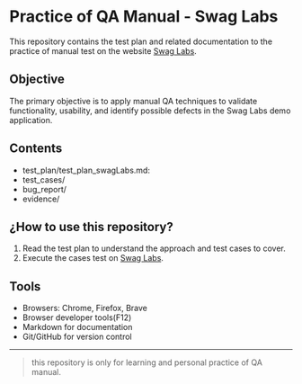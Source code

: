 # Practice of QA Manual - Swag Labs

This repository contains the test plan and related documentation to the practice
of manual test on the website [Swag Labs](https://www.saucedemo.com/). 

## Objective

The primary objective is to apply manual QA techniques to validate functionality, usability, and identify possible defects in the Swag Labs demo application.


## Contents

- test_plan/test_plan_swagLabs.md: 
- test_cases/
- bug_report/
- evidence/

## ¿How to use this repository?

1. Read the test plan to understand the approach and test cases to cover.
2. Execute the cases test on [Swag Labs](https://www.saucedemo.com/).


## Tools

- Browsers: Chrome, Firefox, Brave
- Browser developer tools(F12)
- Markdown for documentation
- Git/GitHub for version control

---

> this repository is only for learning and personal practice of QA manual.

